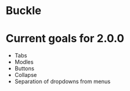 # Buckle

# Current goals for 2.0.0
+ Tabs
+ Modles
+ Buttons
+ Collapse
+ Separation of dropdowns from menus
